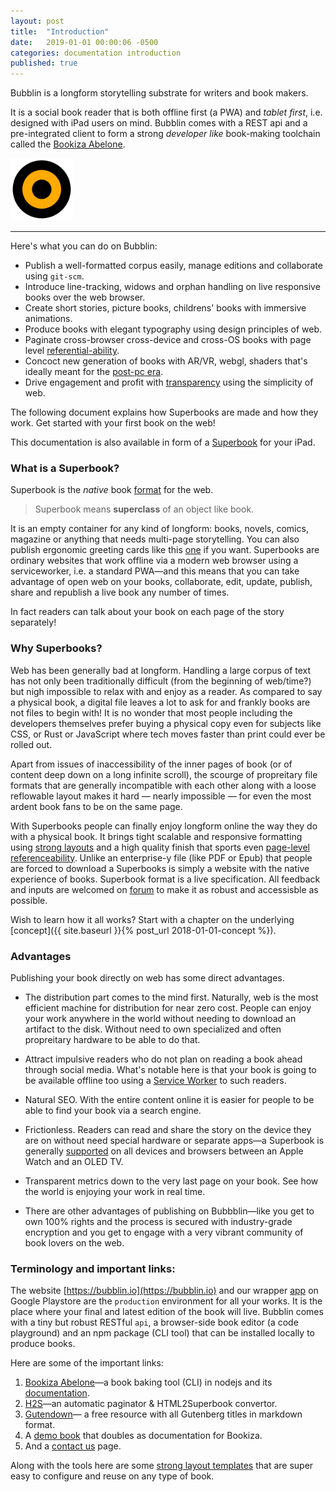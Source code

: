 ```yaml
---
layout: post
title:  "Introduction"
date:   2019-01-01 00:00:06 -0500
categories: documentation introduction
published: true
---
```


Bubblin is a longform storytelling substrate for writers and book makers. 


<div class="flex">
	<div class="two-third">
		<p>It is a social book reader that is both offline first (a PWA) and <em>tablet first</em>, i.e. designed with iPad users on mind. Bubblin comes with a REST api and a pre-integrated client to form a strong <em>developer like</em> book-making toolchain called the <a href="https://bookiza.io">Bookiza Abelone</a>. </p>
	</div>
	<div class="one-third flex">
		<a class="right" href="https://bubblin.io"><img src="https://raw.githubusercontent.com/marvindanig/assets/master/bubblin.png" width="100px" /></a>
	</div>

</div>


---

Here's what you can do on Bubblin:

- Publish a well-formatted corpus easily, manage editions and collaborate using `git-scm`. 
- Introduce line-tracking, widows and orphan handling on live responsive books over the web browser. 
- Create short stories, picture books, childrens' books with immersive animations. 
- Produce books with elegant typography using design principles of web.
- Paginate cross-browser cross-device and cross-OS books with page level [referential-ability](https://bubblin.io/blog/referential-accessibility). 
- Concoct new generation of books with AR/VR, webgl, shaders that's ideally meant for the 
<a rel="nofollow" href="https://en.wikipedia.org/wiki/Post-PC_era">post-pc era</a>. 
- Drive engagement and profit with [transparency](https://bubblin.io/pricing) using the simplicity of web.

The following document explains how Superbooks are made and how they work. Get started with your first book on the web!


This documentation is also available in form of a [Superbook](https://bubblin.io/book/official-handbook-by-marvin-danig/1) for your iPad.

### What is a Superbook?

Superbook is the _native_ book [format](https://bubblin.io/docs/superbook) for the web.

> Superbook means **superclass** of an object like book.

It is an empty container for any kind of longform: books, novels, comics, magazine or anything that needs multi-page storytelling. You can also publish ergonomic greeting cards like this [one](https://bubblin.io/book/i-love-you-by-marvin-danig/1) if you want. Superbooks are ordinary websites that work offline via a modern web browser using a serviceworker, i.e. a standard PWA—and this means that you can take advantage of open web on your books, collaborate, edit, update, publish, share and republish a live book any number of times.

In fact readers can talk about your book on each page of the story separately!

### Why Superbooks?

Web has been generally bad at longform. Handling a large corpus of text has not only been traditionally difficult (from the beginning of web/time?) but nigh impossible to relax with and enjoy as a reader. As compared to say a physical book, a digital file leaves a lot to ask for and frankly books are not files to begin with! It is no wonder that most people including the developers themselves prefer buying a physical copy even for subjects like CSS, or Rust or JavaScript where tech moves faster than print could ever be rolled out. 

Apart from issues of inaccessibility of the inner pages of book (or of content deep down on a long infinite scroll), the scourge of propreitary file formats that are generally incompatible with each other along with a loose reflowable layout makes it hard — nearly impossible — for even the most ardent book fans to be on the same page. 

With Superbooks people can finally enjoy longform online the way they do with a physical book. It brings tight scalable and responsive formatting using [strong layouts](https://bubblin.io/docs/layouts) and a high quality finish that sports even [page-level referenceability](https://bubblin.io/blog/referential-accessibility). Unlike an enterprise-y file (like PDF or Epub) that people are forced to download a Superbooks is simply a website with the native experience of books. Superbook format is a live specification. All feedback and inputs are welcomed on [forum](https://news.bubblin.io) to make it as robust and accessisble as possible. 

Wish to learn how it all works? Start with a chapter on the underlying [concept]({{ site.baseurl }}{% post_url 2018-01-01-concept %}).

### Advantages 

Publishing your book directly on web has some direct advantages. 

- The distribution part comes to the mind first. Naturally, web is the most efficient machine for distribution for near zero cost. People can enjoy your work anywhere in the world without needing to download an artifact to the disk. Without need to own specialized and often propreitary hardware to be able to do that. 

- Attract impulsive readers who do not plan on reading a book ahead through social media. What's notable here is that your book is going to be available offline too using a [Service Worker](https://developer.mozilla.org/en-US/docs/Web/API/Service_Worker_API) to such readers. 

- Natural SEO. With the entire content online it is easier for people to be able to find your book via a search engine. 

- Frictionless. Readers can read and share the story on the device they are on without need special hardware or separate apps—a Superbook is generally [supported](https://bubblin.io/support) on all devices and browsers between an Apple Watch and an OLED TV. 

- Transparent metrics down to the very last page on your book. See how the world is enjoying your work in real time. 

- There are other advantages of publishing on Bubbblin—like you get to own 100% rights and the process is secured with industry-grade encryption and you get to engage with a very vibrant community of book lovers on the web.


### Terminology and important links:

The website [https://bubblin.io](https://bubblin.io) and our wrapper [app](https://play.google.com/store/apps/details?id=free.books.bubblin) on Google Playstore are the `production` environment for all your works. It is the place where your final and latest edition of the book will live. Bubblin comes with a tiny but robust RESTful `api`, a browser-side book editor (a code playground) and an npm package (CLI tool) that can be installed locally to produce books. 

Here are some of the important links:

1. [Bookiza Abelone](http://bookiza.io)—a book baking tool (CLI) in nodejs and its [documentation](https://bubblin.io/bookiza/docs/).
2. [H2S](https://github.com/bookiza/h2s)—an automatic paginator & HTML2Superbook convertor.
3. [Gutendown](https://github.com/bookiza/gutendown)— a free resource with all Gutenberg titles in markdown format. 
4. A [demo book](https://bubblin.io/cover/bookiza-documentation-by-marvin-danig#frontmatter) that doubles as documentation for Bookiza.
5. And a [contact us](https://bubblin.io/blog/contact/) page.

Along with the tools here are some [strong layout templates](https://github.com/bookiza/templates) that are super easy to configure and reuse on any type of book.
